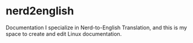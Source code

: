 # nerd2english
Documentation
I specialize in Nerd-to-English Translation, and this is my space to create and edit Linux documentation.
